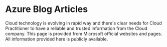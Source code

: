 # Azure Blog Articles

Cloud technology is evolving in rapid way and there's clear needs for Cloud Practitioner to have a reliable and trusted information from the Cloud company. This page is provided from Microsoft official websites and pages. All information provided here is publicly available.

